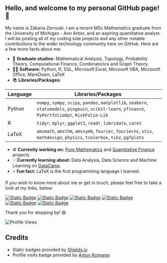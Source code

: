 ## Hello, and welcome to my personal GitHub page! 👋
My name is Zakaria Zerrouki. I am a recent MSc Mathematics graduate from the University of Michigan - Ann Arbor, and an aspiring quantitative analyst. I will be posting all of my coding side projects and any other notable contributions to the wider technology community here on GitHub. Here are a few more facts about me:

- 📖 **Graduate studies:** Mathematical Analysis, Topology, Probability Theory, Computational Finance, Combinatorics and Graph Theory.
- 👨‍💻 **Software:** Python, R, SQL, Microsoft Excel, Microsoft VBA, Microsoft Office, MarkDown, LaTeX
- 📚 **Libraries/Packages:**

|  Language   |  Libraries/Packages                                                                                                                                      |
|-------------|----------------------------------------------------------------------------------------------------------------------------------------------------------|
|  Python     |  `numpy`, `sympy`, `scipy`, `pandas`, `matplotlib`, `seaborn`, `statsmodels`, `pingouin`, `scikit-learn`, `yfinance`, `PyPortfolioOpt`, `RiskFolio-Lib`  |
|  R          |  `tidyr`, `dplyr`, `ggplot2`, `readr`, `lubridate`, `caret`                                                                                              |
|  LaTeX      |  `amsmath`, `amsthm`, `amssymb`, `fourier`, `fouriernc`, `stix`, `mathdesign`, `physics`, `tcolorbox`, `tikz`, `pgfplots`                                |

- &#x2699; **Currently working on:** [Pure Mathematics](https://github.com/mzakariaz/side-projects/tree/main/mathematics/python) and [Quantitative Finance](https://github.com/mzakariaz/side-projects/tree/main/quantitative-finance/python) projects.
- 💡 **Currently learning about:** Data Analysis, Data Science and Machine Learning on [DataCamp](https://www.datacamp.com/).
- ⚡ **Fun fact:** LaTeX is the first programming language I learned.

If you wish to know more about me or get in touch, please feel free to take a look at my links, below:

[![Static Badge](https://img.shields.io/badge/eMail-gray)](mailto:m.zakaria.zerrouki@gmail.com)
[![Static Badge](https://img.shields.io/badge/LinkedIn-blue)](https://www.linkedin.com/in/m-zakaria-zerrouki)
[![Static Badge](https://img.shields.io/badge/DataCamp-green)](https://www.datacamp.com/portfolio/mzakariazerrouki)
[![Static Badge](https://img.shields.io/badge/HackerRank-darkgreen)](https://www.hackerrank.com/profile/mzakariazerrouki)
[![Static Badge](https://img.shields.io/badge/CodeSignal-darkblue)](https://app.codesignal.com/profile/mzakariaz)
[![Static Badge](https://img.shields.io/badge/Kaggle-cyan)](https://www.kaggle.com/zakariazerrouki)

Thank you for stopping by! 😄

![Profile Views](https://komarev.com/ghpvc/?username=mzakariaz&color=red&style=for-the-badge&label=PROFILE_VISITS)

## Credits
- Static badges provided by [Shields.io](https://shields.io/)
- Profile visits badge provided by [Anton Komarev](https://github.com/antonkomarev)
